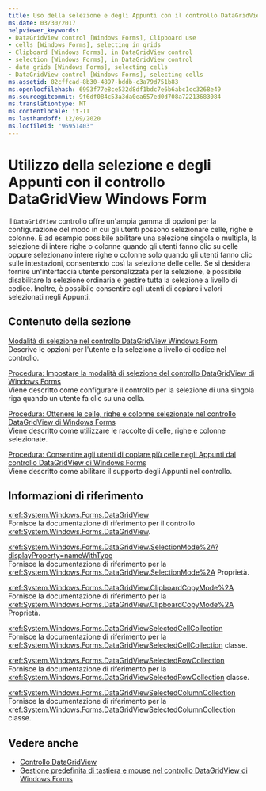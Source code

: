 ```yaml
---
title: Uso della selezione e degli Appunti con il controllo DataGridView
ms.date: 03/30/2017
helpviewer_keywords:
- DataGridView control [Windows Forms], Clipboard use
- cells [Windows Forms], selecting in grids
- Clipboard [Windows Forms], in DataGridView control
- selection [Windows Forms], in DataGridView control
- data grids [Windows Forms], selecting cells
- DataGridView control [Windows Forms], selecting cells
ms.assetid: 82cffcad-8b30-4897-bddb-c3a79d751b83
ms.openlocfilehash: 6993f77e8ce532d8df1bdc7e6b6abc1cc3268e49
ms.sourcegitcommit: 9f6df084c53a3da0ea657ed0d708a72213683084
ms.translationtype: MT
ms.contentlocale: it-IT
ms.lasthandoff: 12/09/2020
ms.locfileid: "96951403"
---
```

# <a name="selection-and-clipboard-use-with-the-windows-forms-datagridview-control"></a>Utilizzo della selezione e degli Appunti con il controllo DataGridView Windows Form
Il `DataGridView` controllo offre un'ampia gamma di opzioni per la configurazione del modo in cui gli utenti possono selezionare celle, righe e colonne. È ad esempio possibile abilitare una selezione singola o multipla, la selezione di intere righe o colonne quando gli utenti fanno clic su celle oppure selezionano intere righe o colonne solo quando gli utenti fanno clic sulle intestazioni, consentendo così la selezione delle celle. Se si desidera fornire un'interfaccia utente personalizzata per la selezione, è possibile disabilitare la selezione ordinaria e gestire tutta la selezione a livello di codice. Inoltre, è possibile consentire agli utenti di copiare i valori selezionati negli Appunti.  
  
## <a name="in-this-section"></a>Contenuto della sezione  
 [Modalità di selezione nel controllo DataGridView Windows Form](selection-modes-in-the-windows-forms-datagridview-control.md)  
 Descrive le opzioni per l'utente e la selezione a livello di codice nel controllo.  
  
 [Procedura: Impostare la modalità di selezione del controllo DataGridView di Windows Forms](how-to-set-the-selection-mode-of-the-windows-forms-datagridview-control.md)  
 Viene descritto come configurare il controllo per la selezione di una singola riga quando un utente fa clic su una cella.  
  
 [Procedura: Ottenere le celle, righe e colonne selezionate nel controllo DataGridView di Windows Forms](selected-cells-rows-and-columns-datagridview.md)  
 Viene descritto come utilizzare le raccolte di celle, righe e colonne selezionate.  
  
 [Procedura: Consentire agli utenti di copiare più celle negli Appunti dal controllo DataGridView di Windows Forms](enable-users-to-copy-multiple-cells-to-the-clipboard-datagridview.md)  
 Viene descritto come abilitare il supporto degli Appunti nel controllo.  
  
## <a name="reference"></a>Informazioni di riferimento  
 <xref:System.Windows.Forms.DataGridView>  
 Fornisce la documentazione di riferimento per il controllo <xref:System.Windows.Forms.DataGridView>.  
  
 <xref:System.Windows.Forms.DataGridView.SelectionMode%2A?displayProperty=nameWithType>  
 Fornisce la documentazione di riferimento per la <xref:System.Windows.Forms.DataGridView.SelectionMode%2A> Proprietà.  
  
 <xref:System.Windows.Forms.DataGridView.ClipboardCopyMode%2A>  
 Fornisce la documentazione di riferimento per la <xref:System.Windows.Forms.DataGridView.ClipboardCopyMode%2A> Proprietà.  
  
 <xref:System.Windows.Forms.DataGridViewSelectedCellCollection>  
 Fornisce la documentazione di riferimento per la <xref:System.Windows.Forms.DataGridViewSelectedCellCollection> classe.  
  
 <xref:System.Windows.Forms.DataGridViewSelectedRowCollection>  
 Fornisce la documentazione di riferimento per la <xref:System.Windows.Forms.DataGridViewSelectedRowCollection> classe.  
  
 <xref:System.Windows.Forms.DataGridViewSelectedColumnCollection>  
 Fornisce la documentazione di riferimento per la <xref:System.Windows.Forms.DataGridViewSelectedColumnCollection> classe.  
  
## <a name="see-also"></a>Vedere anche

- [Controllo DataGridView](datagridview-control-windows-forms.md)
- [Gestione predefinita di tastiera e mouse nel controllo DataGridView di Windows Forms](default-keyboard-and-mouse-handling-in-the-windows-forms-datagridview-control.md)
